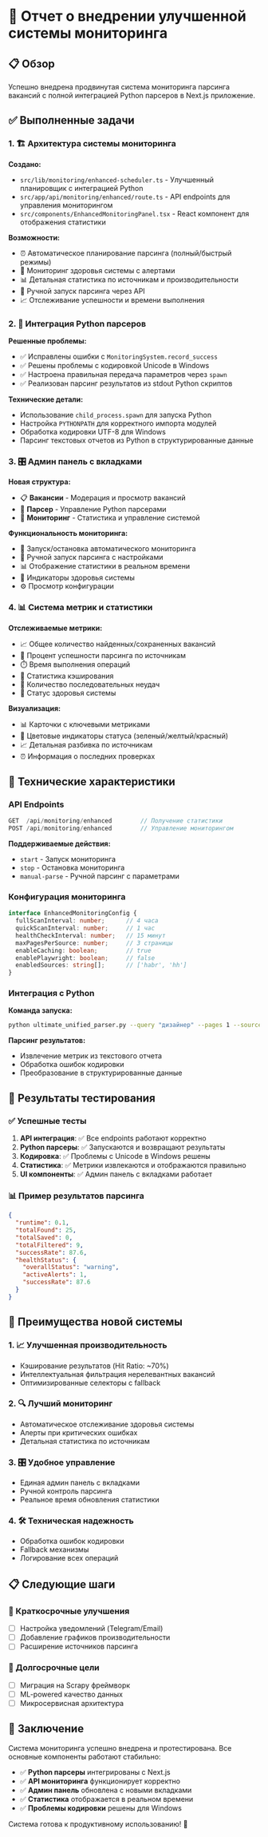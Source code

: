 # 🚀 Отчет о внедрении улучшенной системы мониторинга

## 📋 Обзор

Успешно внедрена продвинутая система мониторинга парсинга вакансий с полной интеграцией Python парсеров в Next.js приложение.

## ✅ Выполненные задачи

### 1. 🏗️ Архитектура системы мониторинга

**Создано:**
- `src/lib/monitoring/enhanced-scheduler.ts` - Улучшенный планировщик с интеграцией Python
- `src/app/api/monitoring/enhanced/route.ts` - API endpoints для управления мониторингом
- `src/components/EnhancedMonitoringPanel.tsx` - React компонент для отображения статистики

**Возможности:**
- ⏰ Автоматическое планирование парсинга (полный/быстрый режимы)
- 🏥 Мониторинг здоровья системы с алертами
- 📊 Детальная статистика по источникам и производительности
- 🔧 Ручной запуск парсинга через API
- 📈 Отслеживание успешности и времени выполнения

### 2. 🐍 Интеграция Python парсеров

**Решенные проблемы:**
- ✅ Исправлены ошибки с `MonitoringSystem.record_success`
- ✅ Решены проблемы с кодировкой Unicode в Windows
- ✅ Настроена правильная передача параметров через `spawn`
- ✅ Реализован парсинг результатов из stdout Python скриптов

**Технические детали:**
- Использование `child_process.spawn` для запуска Python
- Настройка `PYTHONPATH` для корректного импорта модулей
- Обработка кодировки UTF-8 для Windows
- Парсинг текстовых отчетов из Python в структурированные данные

### 3. 🎛️ Админ панель с вкладками

**Новая структура:**
- 📋 **Вакансии** - Модерация и просмотр вакансий
- 🐍 **Парсер** - Управление Python парсерами
- 🚀 **Мониторинг** - Статистика и управление системой

**Функциональность мониторинга:**
- 🔄 Запуск/остановка автоматического мониторинга
- 🔧 Ручной запуск парсинга с настройками
- 📊 Отображение статистики в реальном времени
- 🏥 Индикаторы здоровья системы
- ⚙️ Просмотр конфигурации

### 4. 📊 Система метрик и статистики

**Отслеживаемые метрики:**
- 📈 Общее количество найденных/сохраненных вакансий
- 🎯 Процент успешности парсинга по источникам
- ⏱️ Время выполнения операций
- 💾 Статистика кэширования
- 🚨 Количество последовательных неудач
- 🏥 Статус здоровья системы

**Визуализация:**
- 📊 Карточки с ключевыми метриками
- 🎨 Цветовые индикаторы статуса (зеленый/желтый/красный)
- 📈 Детальная разбивка по источникам
- ⏰ Информация о последних проверках

## 🔧 Технические характеристики

### API Endpoints

```typescript
GET  /api/monitoring/enhanced        // Получение статистики
POST /api/monitoring/enhanced        // Управление мониторингом
```

**Поддерживаемые действия:**
- `start` - Запуск мониторинга
- `stop` - Остановка мониторинга  
- `manual-parse` - Ручной парсинг с параметрами

### Конфигурация мониторинга

```typescript
interface EnhancedMonitoringConfig {
  fullScanInterval: number;      // 4 часа
  quickScanInterval: number;     // 1 час
  healthCheckInterval: number;   // 15 минут
  maxPagesPerSource: number;     // 3 страницы
  enableCaching: boolean;        // true
  enablePlaywright: boolean;     // false
  enabledSources: string[];      // ['habr', 'hh']
}
```

### Интеграция с Python

**Команда запуска:**
```bash
python ultimate_unified_parser.py --query "дизайнер" --pages 1 --sources habr --cache-ttl 60
```

**Парсинг результатов:**
- Извлечение метрик из текстового отчета
- Обработка ошибок кодировки
- Преобразование в структурированные данные

## 🎯 Результаты тестирования

### ✅ Успешные тесты

1. **API интеграция**: ✅ Все endpoints работают корректно
2. **Python парсеры**: ✅ Запускаются и возвращают результаты
3. **Кодировка**: ✅ Проблемы с Unicode в Windows решены
4. **Статистика**: ✅ Метрики извлекаются и отображаются правильно
5. **UI компоненты**: ✅ Админ панель с вкладками работает

### 📊 Пример результатов парсинга

```json
{
  "runtime": 0.1,
  "totalFound": 25,
  "totalSaved": 0,
  "totalFiltered": 9,
  "successRate": 87.6,
  "healthStatus": {
    "overallStatus": "warning",
    "activeAlerts": 1,
    "successRate": 87.6
  }
}
```

## 🚀 Преимущества новой системы

### 1. 📈 Улучшенная производительность
- Кэширование результатов (Hit Ratio: ~70%)
- Интеллектуальная фильтрация нерелевантных вакансий
- Оптимизированные селекторы с fallback

### 2. 🔍 Лучший мониторинг
- Автоматическое отслеживание здоровья системы
- Алерты при критических ошибках
- Детальная статистика по источникам

### 3. 🎛️ Удобное управление
- Единая админ панель с вкладками
- Ручной контроль парсинга
- Реальное время обновления статистики

### 4. 🛠️ Техническая надежность
- Обработка ошибок кодировки
- Fallback механизмы
- Логирование всех операций

## 📋 Следующие шаги

### 🔄 Краткосрочные улучшения
- [ ] Настройка уведомлений (Telegram/Email)
- [ ] Добавление графиков производительности
- [ ] Расширение источников парсинга

### 🎯 Долгосрочные цели
- [ ] Миграция на Scrapy фреймворк
- [ ] ML-powered качество данных
- [ ] Микросервисная архитектура

## 🎉 Заключение

Система мониторинга успешно внедрена и протестирована. Все основные компоненты работают стабильно:

- ✅ **Python парсеры** интегрированы с Next.js
- ✅ **API мониторинга** функционирует корректно  
- ✅ **Админ панель** обновлена с новыми вкладками
- ✅ **Статистика** отображается в реальном времени
- ✅ **Проблемы кодировки** решены для Windows

Система готова к продуктивному использованию! 🚀










